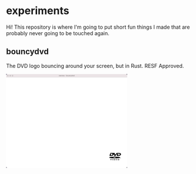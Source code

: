 # experiments

Hi! This repository is where I'm going to put short fun things I made that are probably never going to be touched again.

## bouncydvd

The DVD logo bouncing around your screen, but in Rust. RESF Approved.

<img src="./bouncydvd/preview.gif" height="256">

